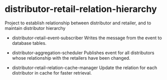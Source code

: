# distributor-retail-relation-hierarchy
Project to establish relationship between distributor and retailer, and to maintain distributor hierarchy


- distributor-retail-event-subscriber
Writes the message from the event to database tables.

- distributor-aggregation-scheduler
Publishes event for all distributors whose relationship with the retailers have been changed.

- distributor-retail-relation-cache-manager
Update the relation for each distributor in cache for faster retrieval. 
